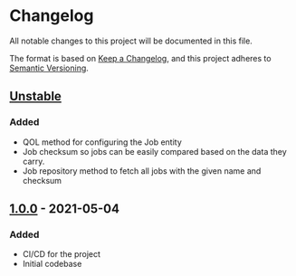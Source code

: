 # Changelog
All notable changes to this project will be documented in this file.

The format is based on [Keep a Changelog](https://keepachangelog.com/en/1.0.0/),
and this project adheres to [Semantic Versioning](https://semver.org/spec/v2.0.0.html).

## [Unstable]
### Added
- QOL method for configuring the Job entity
- Job checksum so jobs can be easily compared based on the data they carry.
- Job repository method to fetch all jobs with the given name and checksum

## [1.0.0] - 2021-05-04
### Added
- CI/CD for the project
- Initial codebase


[Unstable]: https://github.com/iteam-consulting/WerkWerk/compare/1.0.0...HEAD
[1.0.0]: https://github.com/iteam-consulting/WerkWerk/releases/tag/1.0.0
